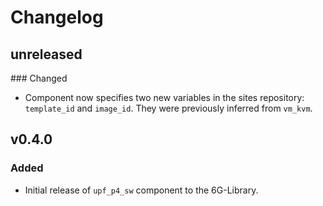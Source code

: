 # Changelog

## unreleased
### Changed
- Component now specifies two new variables in the sites repository: `template_id` and `image_id`. They were previously inferred from `vm_kvm`.

## v0.4.0
### Added
- Initial release of `upf_p4_sw` component to the 6G-Library. 
